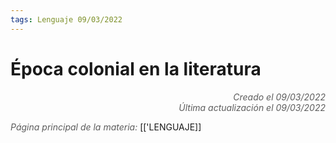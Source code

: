 ```yaml
---
tags: Lenguaje 09/03/2022
---
```


# Época colonial en la literatura
<div style="text-align: right; opacity: 0.7; font-style: italic;">Creado el 09/03/2022</div>
<div style="text-align: right; opacity: 0.7; font-style: italic;">Última actualización el 09/03/2022</div>



<span style="opacity: 0.7; font-style: italic;">Página principal de la materia:</span> [['LENGUAJE]]